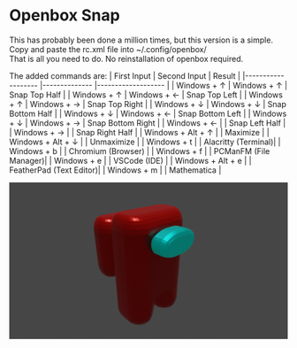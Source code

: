 # Openbox Snap
This has probably been done a million times, but this version is a simple.\
Copy and paste the rc.xml file into ~/.config/openbox/\
That is all you need to do. No reinstallation of openbox required.

The added commands are:
| First Input       	| Second Input 	| Result            	|
|-------------------	|--------------	|-------------------	|
| Windows + ↑       	| Windows + ↑  	| Snap Top Half     	|
| Windows + ↑       	| Windows + ←  	| Snap Top Left     	|
| Windows + ↑       	| Windows + →  	| Snap Top Right    	|
| Windows + ↓       	| Windows + ↓  	| Snap Bottom Half  	|
| Windows + ↓       	| Windows + ←  	| Snap Bottom Left  	|
| Windows + ↓       	| Windows + →  	| Snap Bottom Right 	|
| Windows + ←       	|              	| Snap Left Half    	|
| Windows + →       	|              	| Snap Right Half   	|
| Windows + Alt + ↑ 	|              	| Maximize          	|
| Windows + Alt + ↓ 	|              	| Unmaximize        	|
| Windows + t       	|              	| Alacritty (Terminal)|
| Windows + b       	|              	| Chromium (Browser)  |
| Windows + f       	|              	| PCManFM (File Manager)|
| Windows + e       	|              	| VSCode  (IDE)       |
| Windows + Alt + e  	|              	| FeatherPad (Text Editor)|
| Windows + m       	|              	| Mathematica         |

[![Openbox snap demo](https://github.com/rotaryViper/OpenBoxSnap/blob/main/Among%20Us%20v1%20Full.png)](https://rotaryviper.github.io/OpenBoxSnap/)
